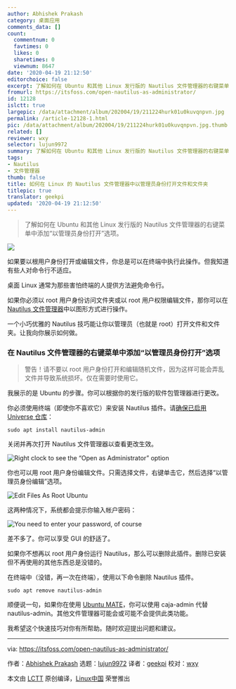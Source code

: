 ```yaml
---
author: Abhishek Prakash
category: 桌面应用
comments_data: []
count:
  commentnum: 0
  favtimes: 0
  likes: 0
  sharetimes: 0
  viewnum: 8647
date: '2020-04-19 21:12:50'
editorchoice: false
excerpt: 了解如何在 Ubuntu 和其他 Linux 发行版的 Nautilus 文件管理器的右键菜单中添加“以管理员身份打开”选项。
fromurl: https://itsfoss.com/open-nautilus-as-administrator/
id: 12128
islctt: true
largepic: /data/attachment/album/202004/19/211224hurk01u0kuvqnpvn.jpg
permalink: /article-12128-1.html
pic: /data/attachment/album/202004/19/211224hurk01u0kuvqnpvn.jpg.thumb.jpg
related: []
reviewer: wxy
selector: lujun9972
summary: 了解如何在 Ubuntu 和其他 Linux 发行版的 Nautilus 文件管理器的右键菜单中添加“以管理员身份打开”选项。
tags:
- Nautilus
- 文件管理器
thumb: false
title: 如何在 Linux 的 Nautilus 文件管理器中以管理员身份打开文件和文件夹
titlepic: true
translator: geekpi
updated: '2020-04-19 21:12:50'
---
```



> 
> 了解如何在 Ubuntu 和其他 Linux 发行版的 Nautilus 文件管理器的右键菜单中添加“以管理员身份打开”选项。
> 
> 
> 


![](/data/attachment/album/202004/19/211224hurk01u0kuvqnpvn.jpg)


如果要以根用户身份打开或编辑文件，你总是可以在终端中执行此操作。但我知道有些人对命令行不适应。


桌面 Linux 通常为那些害怕终端的人提供方法避免命令行。


如果你必须以 root 用户身份访问文件夹或以 root 用户权限编辑文件，那你可以在 [Nautilus 文件管理器](https://wiki.gnome.org/Apps/Files)中以图形方式进行操作。


一个小巧优雅的 Nautilus 技巧能让你以管理员（也就是 root）打开文件和文件夹。让我向你展示如何做。


### 在 Nautilus 文件管理器的右键菜单中添加“以管理员身份打开”选项



> 
> 警告！请不要以 root 用户身份打开和编辑随机文件，因为这样可能会弄乱文件并导致系统损坏。仅在需要时使用它。
> 
> 
> 


我展示的是 Ubuntu 的步骤。你可以根据你的发行版的软件包管理器进行更改。


你必须使用终端（即使你不喜欢它）来安装 Nautilus 插件。请[确保已启用 Universe 仓库](https://itsfoss.com/ubuntu-repositories/)：



```
sudo apt install nautilus-admin
```

关闭并再次打开 Nautilus 文件管理器以查看更改生效。


![Right clock to see the “Open as Administrator” option](/data/attachment/album/202004/19/211253hvvqqdg77wrptpm5.jpg)


你也可以用 root 用户身份编辑文件。只需选择文件，右键单击它，然后选择“以管理员身份编辑”选项。


![Edit Files As Root Ubuntu](/data/attachment/album/202004/19/211256x7ewi1u4y74u77nu.jpg)


这两种情况下，系统都会提示你输入帐户密码：


![You need to enter your password, of course](/data/attachment/album/202004/19/211257ykcyu0ryj677z287.png)


差不多了。你可以享受 GUI 的舒适了。


如果你不想再以 root 用户身份运行 Nautilus，那么可以删除此插件。删除已安装但不再使用的其他东西总是没错的。


在终端中（没错，再一次在终端），使用以下命令删除 Nautilus 插件。



```
sudo apt remove nautilus-admin
```

顺便说一句，如果你在使用 [Ubuntu MATE](https://ubuntu-mate.org/)，你可以使用 caja-admin 代替 nautilus-admin。其他文件管理器可能会或可能不会提供此类功能。


我希望这个快速技巧对你有所帮助。随时欢迎提出问题和建议。




---


via: <https://itsfoss.com/open-nautilus-as-administrator/>


作者：[Abhishek Prakash](https://itsfoss.com/author/abhishek/) 选题：[lujun9972](https://github.com/lujun9972) 译者：[geekpi](https://github.com/geekpi) 校对：[wxy](https://github.com/wxy)


本文由 [LCTT](https://github.com/LCTT/TranslateProject) 原创编译，[Linux中国](https://linux.cn/) 荣誉推出